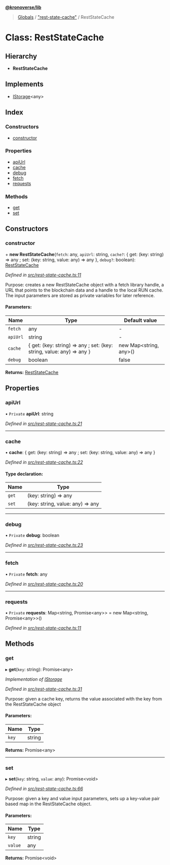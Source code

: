 **[@kronoverse/lib](../README.md)**

> [Globals](../globals.md) / ["rest-state-cache"](../modules/_rest_state_cache_.md) / RestStateCache

# Class: RestStateCache

## Hierarchy

* **RestStateCache**

## Implements

* [IStorage](../interfaces/_interfaces_.istorage.md)\<any>

## Index

### Constructors

* [constructor](_rest_state_cache_.reststatecache.md#constructor)

### Properties

* [apiUrl](_rest_state_cache_.reststatecache.md#apiurl)
* [cache](_rest_state_cache_.reststatecache.md#cache)
* [debug](_rest_state_cache_.reststatecache.md#debug)
* [fetch](_rest_state_cache_.reststatecache.md#fetch)
* [requests](_rest_state_cache_.reststatecache.md#requests)

### Methods

* [get](_rest_state_cache_.reststatecache.md#get)
* [set](_rest_state_cache_.reststatecache.md#set)

## Constructors

### constructor

\+ **new RestStateCache**(`fetch`: any, `apiUrl`: string, `cache?`: { get: (key: string) => any ; set: (key: string, value: any) => any  }, `debug?`: boolean): [RestStateCache](_rest_state_cache_.reststatecache.md)

*Defined in [src/rest-state-cache.ts:11](https://github.com/kronoverse-inc/krono-lib/blob/9a1373d/src/rest-state-cache.ts#L11)*

Purpose: creates a new RestStateCache object with a fetch library handle, a URL that points to the blockchain data and
a handle to the local RUN cache. The input parameters are stored as private variables for later reference.

#### Parameters:

Name | Type | Default value |
------ | ------ | ------ |
`fetch` | any | - |
`apiUrl` | string | - |
`cache` | { get: (key: string) => any ; set: (key: string, value: any) => any  } | new Map\<string, any>() |
`debug` | boolean | false |

**Returns:** [RestStateCache](_rest_state_cache_.reststatecache.md)

## Properties

### apiUrl

• `Private` **apiUrl**: string

*Defined in [src/rest-state-cache.ts:21](https://github.com/kronoverse-inc/krono-lib/blob/9a1373d/src/rest-state-cache.ts#L21)*

___

### cache

•  **cache**: { get: (key: string) => any ; set: (key: string, value: any) => any  }

*Defined in [src/rest-state-cache.ts:22](https://github.com/kronoverse-inc/krono-lib/blob/9a1373d/src/rest-state-cache.ts#L22)*

#### Type declaration:

Name | Type |
------ | ------ |
`get` | (key: string) => any |
`set` | (key: string, value: any) => any |

___

### debug

• `Private` **debug**: boolean

*Defined in [src/rest-state-cache.ts:23](https://github.com/kronoverse-inc/krono-lib/blob/9a1373d/src/rest-state-cache.ts#L23)*

___

### fetch

• `Private` **fetch**: any

*Defined in [src/rest-state-cache.ts:20](https://github.com/kronoverse-inc/krono-lib/blob/9a1373d/src/rest-state-cache.ts#L20)*

___

### requests

• `Private` **requests**: Map\<string, Promise\<any>> = new Map\<string, Promise\<any>>()

*Defined in [src/rest-state-cache.ts:11](https://github.com/kronoverse-inc/krono-lib/blob/9a1373d/src/rest-state-cache.ts#L11)*

## Methods

### get

▸ **get**(`key`: string): Promise\<any>

*Implementation of [IStorage](../interfaces/_interfaces_.istorage.md)*

*Defined in [src/rest-state-cache.ts:31](https://github.com/kronoverse-inc/krono-lib/blob/9a1373d/src/rest-state-cache.ts#L31)*

Purpose: given a cache key, returns the value associated with the key from the RestStateCache object

#### Parameters:

Name | Type |
------ | ------ |
`key` | string |

**Returns:** Promise\<any>

___

### set

▸ **set**(`key`: string, `value`: any): Promise\<void>

*Defined in [src/rest-state-cache.ts:66](https://github.com/kronoverse-inc/krono-lib/blob/9a1373d/src/rest-state-cache.ts#L66)*

Purpose: given a key and value input parameters, sets up a key-value pair based map in the RestStateCache object.

#### Parameters:

Name | Type |
------ | ------ |
`key` | string |
`value` | any |

**Returns:** Promise\<void>
